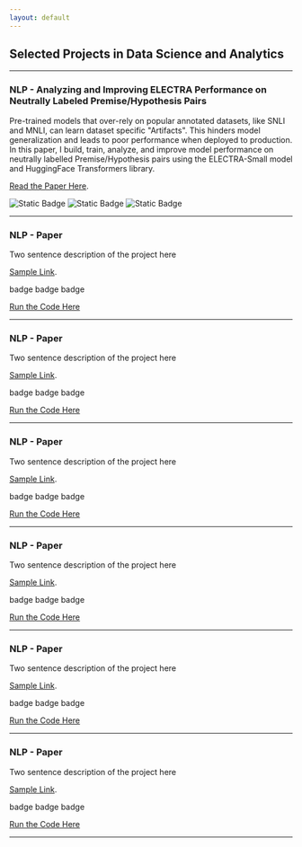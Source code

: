 ```yaml
---
layout: default
---
```


## Selected Projects in Data Science and Analytics

---

### NLP - Analyzing and Improving ELECTRA Performance on Neutrally Labeled Premise/Hypothesis Pairs 

<!-- Hate speech detection is the automated task of determining whether a piece of text contains hateful content. In this project, I built a classifier using PyTorch to fine-tune a BERT model. -->

Pre-trained models that over-rely on popular annotated datasets, like SNLI and MNLI, can learn dataset specific "Artifacts". This hinders model generalization and leads to poor performance when deployed to production. In this paper, I build, train, analyze, and improve model performance on neutrally labelled Premise/Hypothesis pairs using the ELECTRA-Small model and HuggingFace Transformers library.

[Read the Paper Here](https://www.google.com/).

![Static Badge](https://img.shields.io/badge/Python-white?logo=python)
![Static Badge](https://img.shields.io/badge/Python-white?logo=python)
![Static Badge](https://img.shields.io/badge/Python-white?logo=python)



---

### NLP - Paper

<!-- Hate speech detection is the automated task of determining whether a piece of text contains hateful content. In this project, I built a classifier using PyTorch to fine-tune a BERT model. -->

Two sentence description of the project here

[Sample Link](https://www.google.com/).

badge badge badge

[Run the Code Here](https://img.shields.io/badge/any_text-you_lik)

---

### NLP - Paper

<!-- Hate speech detection is the automated task of determining whether a piece of text contains hateful content. In this project, I built a classifier using PyTorch to fine-tune a BERT model. -->

Two sentence description of the project here

[Sample Link](https://www.google.com/).

badge badge badge

[Run the Code Here](https://img.shields.io/badge/any_text-you_lik)

---

### NLP - Paper

<!-- Hate speech detection is the automated task of determining whether a piece of text contains hateful content. In this project, I built a classifier using PyTorch to fine-tune a BERT model. -->

Two sentence description of the project here

[Sample Link](https://www.google.com/).

badge badge badge

[Run the Code Here](https://img.shields.io/badge/any_text-you_lik)

---

### NLP - Paper

<!-- Hate speech detection is the automated task of determining whether a piece of text contains hateful content. In this project, I built a classifier using PyTorch to fine-tune a BERT model. -->

Two sentence description of the project here

[Sample Link](https://www.google.com/).

badge badge badge

[Run the Code Here](https://img.shields.io/badge/any_text-you_lik)

---

### NLP - Paper

<!-- Hate speech detection is the automated task of determining whether a piece of text contains hateful content. In this project, I built a classifier using PyTorch to fine-tune a BERT model. -->

Two sentence description of the project here

[Sample Link](https://www.google.com/).

badge badge badge

[Run the Code Here](https://img.shields.io/badge/any_text-you_lik)

---

### NLP - Paper

<!-- Hate speech detection is the automated task of determining whether a piece of text contains hateful content. In this project, I built a classifier using PyTorch to fine-tune a BERT model. -->

Two sentence description of the project here

[Sample Link](https://www.google.com/).

badge badge badge

[Run the Code Here](https://img.shields.io/badge/any_text-you_lik)

---
